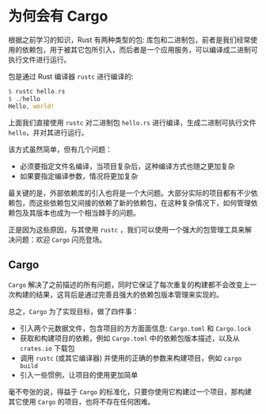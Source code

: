 # 为何会有 Cargo

根据之前学习的知识，Rust 有两种类型的包: 库包和二进制包，前者是我们经常使用的依赖包，用于被其它包所引入，而后者是一个应用服务，可以编译成二进制可执行文件进行运行。

包是通过 Rust 编译器 `rustc` 进行编译的:

```rust
$ rustc hello.rs
$ ./hello
Hello, world!
```

上面我们直接使用 `rustc` 对二进制包 `hello.rs` 进行编译，生成二进制可执行文件 `hello`，并对其进行运行。

该方式虽然简单，但有几个问题：

- 必须要指定文件名编译，当项目复杂后，这种编译方式也随之更加复杂
- 如果要指定编译参数，情况将更加复杂

最关键的是，外部依赖库的引入也将是一个大问题。大部分实际的项目都有不少依赖包，而这些依赖包又间接的依赖了新的依赖包，在这种复杂情况下，如何管理依赖包及其版本也成为一个相当棘手的问题。

正是因为这些原因，与其使用 `rustc` ，我们可以使用一个强大的包管理工具来解决问题：欢迎 `Cargo` 闪亮登场。

## Cargo

`Cargo` 解决了之前描述的所有问题，同时它保证了每次重复的构建都不会改变上一次构建的结果，这背后是通过完善且强大的依赖包版本管理来实现的。

总之，`Cargo` 为了实现目标，做了四件事：

- 引入两个元数据文件，包含项目的方方面面信息: `Cargo.toml` 和 `Cargo.lock`
- 获取和构建项目的依赖，例如 `Cargo.toml` 中的依赖包版本描述，以及从 `crates.io` 下载包
- 调用 `rustc` (或其它编译器) 并使用的正确的参数来构建项目，例如 `cargo build`
- 引入一些惯例，让项目的使用更加简单

毫不夸张的说，得益于 `Cargo` 的标准化，只要你使用它构建过一个项目，那构建其它使用 `Cargo` 的项目，也将不存在任何困难。

